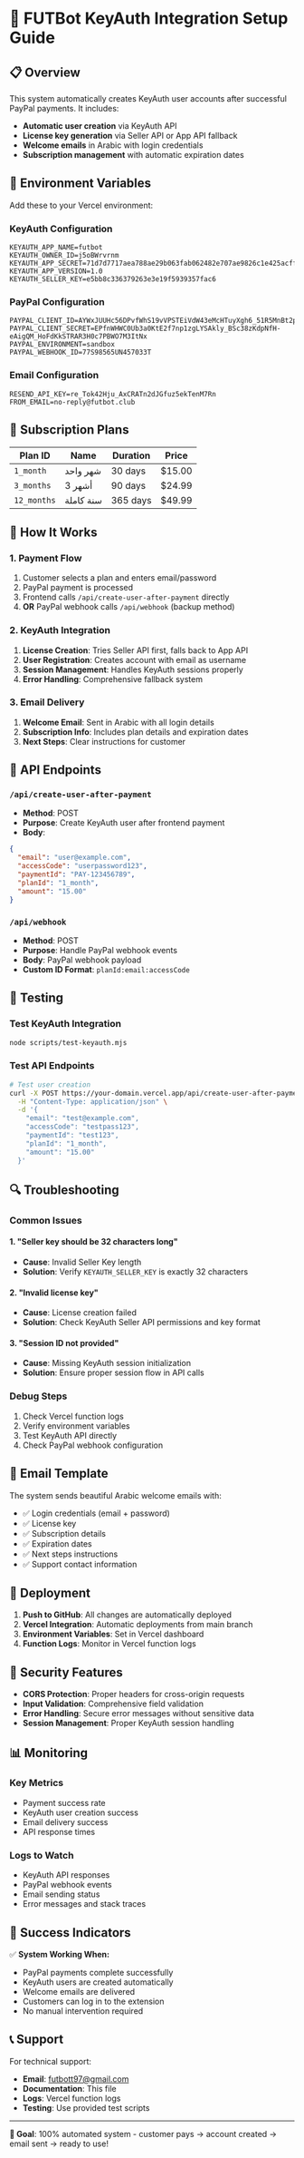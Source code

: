 # 🚀 FUTBot KeyAuth Integration Setup Guide

## 📋 Overview

This system automatically creates KeyAuth user accounts after successful PayPal payments. It includes:

- **Automatic user creation** via KeyAuth API
- **License key generation** via Seller API or App API fallback
- **Welcome emails** in Arabic with login credentials
- **Subscription management** with automatic expiration dates

## 🔧 Environment Variables

Add these to your Vercel environment:

### KeyAuth Configuration
```env
KEYAUTH_APP_NAME=futbot
KEYAUTH_OWNER_ID=j5oBWrvrnm
KEYAUTH_APP_SECRET=71d7d7717aea788ae29b063fab062482e707ae9826c1e425acffaa7cd816dfc5
KEYAUTH_APP_VERSION=1.0
KEYAUTH_SELLER_KEY=e5bb8c336379263e3e19f5939357fac6
```

### PayPal Configuration
```env
PAYPAL_CLIENT_ID=AYWxJUUHc56DPvfWhS19vVPSTEiVdW43eMcHTuyXgh6_51R5MnBt2pDXCP7JxhkVm2enqv8MuN4_l3SJ
PAYPAL_CLIENT_SECRET=EPfnWHWC0Ub3a0KtE2f7np1zgLYSAkly_BSc38zKdpNfH-eAigQM_HoFdKkSTRAR3H0c7PBWO7M3ItNx
PAYPAL_ENVIRONMENT=sandbox
PAYPAL_WEBHOOK_ID=77S98565UN457033T
```

### Email Configuration
```env
RESEND_API_KEY=re_Tok42Hju_AxCRATn2dJGfuz5ekTenM7Rn
FROM_EMAIL=no-reply@futbot.club
```

## 🎯 Subscription Plans

| Plan ID | Name | Duration | Price |
|---------|------|----------|-------|
| `1_month` | شهر واحد | 30 days | $15.00 |
| `3_months` | 3 أشهر | 90 days | $24.99 |
| `12_months` | سنة كاملة | 365 days | $49.99 |

## 🔄 How It Works

### 1. Payment Flow
1. Customer selects a plan and enters email/password
2. PayPal payment is processed
3. Frontend calls `/api/create-user-after-payment` directly
4. **OR** PayPal webhook calls `/api/webhook` (backup method)

### 2. KeyAuth Integration
1. **License Creation**: Tries Seller API first, falls back to App API
2. **User Registration**: Creates account with email as username
3. **Session Management**: Handles KeyAuth sessions properly
4. **Error Handling**: Comprehensive fallback system

### 3. Email Delivery
1. **Welcome Email**: Sent in Arabic with all login details
2. **Subscription Info**: Includes plan details and expiration dates
3. **Next Steps**: Clear instructions for customer

## 📁 API Endpoints

### `/api/create-user-after-payment`
- **Method**: POST
- **Purpose**: Create KeyAuth user after frontend payment
- **Body**:
```json
{
  "email": "user@example.com",
  "accessCode": "userpassword123",
  "paymentId": "PAY-123456789",
  "planId": "1_month",
  "amount": "15.00"
}
```

### `/api/webhook`
- **Method**: POST
- **Purpose**: Handle PayPal webhook events
- **Body**: PayPal webhook payload
- **Custom ID Format**: `planId:email:accessCode`

## 🧪 Testing

### Test KeyAuth Integration
```bash
node scripts/test-keyauth.mjs
```

### Test API Endpoints
```bash
# Test user creation
curl -X POST https://your-domain.vercel.app/api/create-user-after-payment \
  -H "Content-Type: application/json" \
  -d '{
    "email": "test@example.com",
    "accessCode": "testpass123",
    "paymentId": "test123",
    "planId": "1_month",
    "amount": "15.00"
  }'
```

## 🔍 Troubleshooting

### Common Issues

#### 1. "Seller key should be 32 characters long"
- **Cause**: Invalid Seller Key length
- **Solution**: Verify `KEYAUTH_SELLER_KEY` is exactly 32 characters

#### 2. "Invalid license key"
- **Cause**: License creation failed
- **Solution**: Check KeyAuth Seller API permissions and key format

#### 3. "Session ID not provided"
- **Cause**: Missing KeyAuth session initialization
- **Solution**: Ensure proper session flow in API calls

### Debug Steps
1. Check Vercel function logs
2. Verify environment variables
3. Test KeyAuth API directly
4. Check PayPal webhook configuration

## 📧 Email Template

The system sends beautiful Arabic welcome emails with:
- ✅ Login credentials (email + password)
- ✅ License key
- ✅ Subscription details
- ✅ Expiration dates
- ✅ Next steps instructions
- ✅ Support contact information

## 🚀 Deployment

1. **Push to GitHub**: All changes are automatically deployed
2. **Vercel Integration**: Automatic deployments from main branch
3. **Environment Variables**: Set in Vercel dashboard
4. **Function Logs**: Monitor in Vercel function logs

## 🔐 Security Features

- **CORS Protection**: Proper headers for cross-origin requests
- **Input Validation**: Comprehensive field validation
- **Error Handling**: Secure error messages without sensitive data
- **Session Management**: Proper KeyAuth session handling

## 📊 Monitoring

### Key Metrics
- Payment success rate
- KeyAuth user creation success
- Email delivery success
- API response times

### Logs to Watch
- KeyAuth API responses
- PayPal webhook events
- Email sending status
- Error messages and stack traces

## 🎉 Success Indicators

✅ **System Working When:**
- PayPal payments complete successfully
- KeyAuth users are created automatically
- Welcome emails are delivered
- Customers can log in to the extension
- No manual intervention required

## 📞 Support

For technical support:
- **Email**: futbott97@gmail.com
- **Documentation**: This file
- **Logs**: Vercel function logs
- **Testing**: Use provided test scripts

---

**🎯 Goal**: 100% automated system - customer pays → account created → email sent → ready to use!
